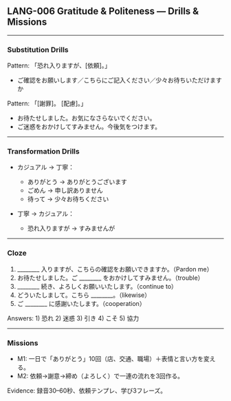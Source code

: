 ## LANG-006 Gratitude & Politeness — Drills & Missions

---

### Substitution Drills
Pattern: 「恐れ入りますが、[依頼]。」
- ご確認をお願いします／こちらにご記入ください／少々お待ちいただけますか

Pattern: 「[謝罪]。 [配慮]。」
- お待たせしました。お気になさらないでください。
- ご迷惑をおかけしてすみません。今後気をつけます。

---

### Transformation Drills
- カジュアル → 丁寧：
  - ありがとう → ありがとうございます
  - ごめん → 申し訳ありません
  - 待って → 少々お待ちください

- 丁寧 → カジュアル：
  - 恐れ入りますが → すみませんが

---

### Cloze
1. ________ 入りますが、こちらの確認をお願いできますか。（Pardon me）
2. お待たせしました。ご ________ をおかけしてすみません。（trouble）
3. ________ 続き、よろしくお願いいたします。（continue to）
4. どういたしまして。こちら ________。（likewise）
5. ご ________ に感謝いたします。（cooperation）

Answers: 1) 恐れ 2) 迷惑 3) 引き 4) こそ 5) 協力

---

### Missions
- M1: 一日で「ありがとう」10回（店、交通、職場）＋表情と言い方を変える。
- M2: 依頼→謝意→締め（よろしく）で一連の流れを3回作る。

Evidence: 録音30–60秒、依頼テンプレ、学び3フレーズ。


